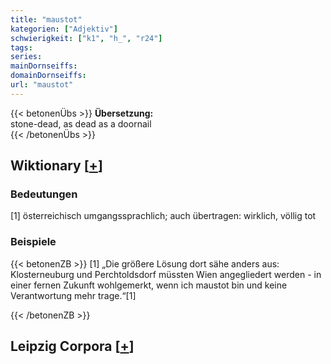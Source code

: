 ```yaml
---
title: "maustot"
kategorien: ["Adjektiv"]
schwierigkeit: ["k1", "h_", "r24"]
tags:
series:
mainDornseiffs:
domainDornseiffs:
url: "maustot"
---
```


{{< betonenÜbs >}}
**Übersetzung:**  
stone-dead, as dead as a doornail  
{{< /betonenÜbs >}}

## Wiktionary [[+](https://de.wiktionary.org/wiki/maustot)]

### Bedeutungen
[1] österreichisch umgangssprachlich; auch übertragen: wirklich, völlig tot  

### Beispiele
{{< betonenZB >}}
[1] „Die größere Lösung dort sähe anders aus: Klosterneuburg und Perchtoldsdorf müssten Wien angegliedert werden - in einer fernen Zukunft wohlgemerkt, wenn ich maustot bin und keine Verantwortung mehr trage.“[1]  

{{< /betonenZB >}}

## Leipzig Corpora [[+](https://corpora.uni-leipzig.de/en/res?word=maustot&corpusId=deu_newscrawl-public_2018)]

